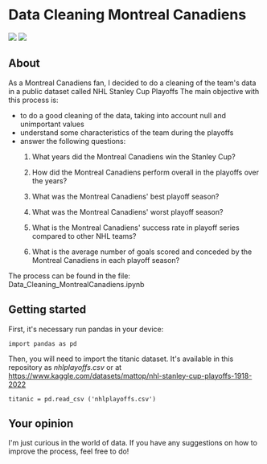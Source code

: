 # Data Cleaning Montreal Canadiens
<img src='https://media.d3.nhle.com/image/private/t_ratio16_9-size50/v1698081035/prd/assets/canadiens/assets/3067_Canadiens_com_23-24_05_1920x1080_rouge.jpg'>
<img  src='https://img.shields.io/badge/Colab-F9AB00?style=for-the-badge&logo=googlecolab&color=525252'>

## About 

As a Montreal Canadiens fan, I decided to do a cleaning of the team's data in a public dataset called NHL Stanley Cup Playoffs
The main objective with this process is:
* to do a good cleaning of the data, taking into account null and unimportant values <br />
* understand some characteristics of the team during the playoffs
* answer the following questions:
    1. What years did the Montreal Canadiens win the Stanley Cup?
    2. How did the Montreal Canadiens perform overall in the playoffs over the years?
 
       
    2. What was the Montreal Canadiens' best playoff season?
    3. What was the Montreal Canadiens' worst playoff season?
    5. What is the Montreal Canadiens' success rate in playoff series compared to other NHL teams?
    6. What is the average number of goals scored and conceded by the Montreal Canadiens in each playoff season?

The process can be found in the file: Data_Cleaning_MontrealCanadiens.ipynb

## Getting started
First, it's necessary run pandas in your device:
```
import pandas as pd
```
Then, you will need to import the titanic dataset. It's available in this repository as _nhlplayoffs.csv_ or at https://www.kaggle.com/datasets/mattop/nhl-stanley-cup-playoffs-1918-2022
```
titanic = pd.read_csv ('nhlplayoffs.csv')
```

## Your opinion
I'm just curious in the world of data. If you have any suggestions on how to improve the process, feel free to do!

